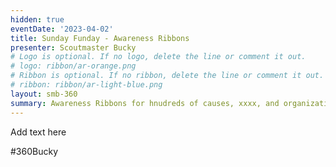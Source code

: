 ```yaml
---
hidden: true
eventDate: '2023-04-02'
title: Sunday Funday - Awareness Ribbons
presenter: Scoutmaster Bucky
# Logo is optional. If no logo, delete the line or comment it out.
# logo: ribbon/ar-orange.png
# Ribbon is optional. If no ribbon, delete the line or comment it out.
# ribbon: ribbon/ar-light-blue.png
layout: smb-360
summary: Awareness Ribbons for hnudreds of causes, xxxx, and organizations
---
```


Add text here

#360Bucky


